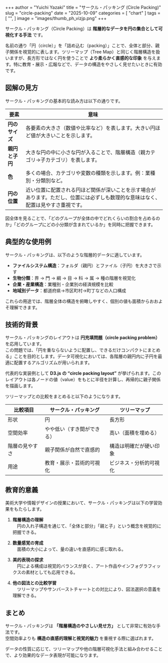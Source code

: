+++
author = "Yuichi Yazaki"
title = "サークル・パッキング (Circle Packing)"
slug = "circle-packing"
date = "2025-10-09"
categories = [
    "chart"
]
tags = [
    "",
]
image = "images/thumb_ph_vizjp.png"
+++

サークル・パッキング（Circle Packing）は **階層的なデータを円の集合として可視化する手法** です。  

名前の通り「円（circle）」を「詰め込む（packing）」ことで、全体と部分、親子関係を視覚的に表します。ツリーマップ（Tree Map）と同じく階層構造を扱いますが、長方形ではなく円を使うことで **より柔らかく直感的な印象** を与えます。特に教育・展示・広報などで、データの構造をやさしく見せたいときに有効です。

<!--more-->


## 図解の見方

サークル・パッキングの基本的な読み方は以下の通りです。

| 要素 | 意味 |
|------|------|
| **円のサイズ** | 各要素の大きさ（数値や比率など）を表します。大きい円ほど値が大きいことを示します。 |
| **親円と子円** | 大きな円の中に小さな円が入ることで、階層構造（親カテゴリ→子カテゴリ）を表します。 |
| **色** | 多くの場合、カテゴリや変数の種類を示します。例：業種別・分類別など。 |
| **円の位置** | 近い位置に配置される円ほど関係が深いことを示す場合があります。ただし、位置には必ずしも数理的な意味はなく、配置は見やすさ重視です。 |

図全体を見ることで、「どのグループが全体の中でどれくらいの割合を占めるのか」「どのグループにどの小分類が含まれているか」を同時に把握できます。


## 典型的な使用例

サークル・パッキングは、以下のような階層的データに適しています。

- **ファイルシステム構造**：フォルダ（親円）とファイル（子円）を大きさで示す  
- **生物分類**：界 → 門 → 綱 → 目 → 科 → 属 → 種の階層を視覚化  
- **企業・産業構造**：業種別・企業別の経済規模を比較  
- **地域別データ**：都道府県→市区町村→町丁などの人口構成  

これらの用途では、階層全体の構造を俯瞰しやすく、個別の値も面積からおおよそ理解できます。



## 技術的背景

サークル・パッキングのレイアウトは **円充填問題（circle packing problem）** を応用しています。  
この問題では、「円を重ならないように配置し、できるだけコンパクトにまとめる」ことを目的とします。データ可視化においては、各階層の親円内に子円を最適に配置するアルゴリズムが用いられます。

代表的な実装例として **D3.js の “circle packing layout”** が挙げられます。このレイアウトは各ノードの値（value）をもとに半径を計算し、再帰的に親子関係を描画します。

ツリーマップとの比較をまとめると以下のようになります。

| 比較項目 | サークル・パッキング | ツリーマップ |
|-----------|------------------------|---------------|
| 形状 | 円 | 長方形 |
| 空間効率 | やや低い（すき間ができる） | 高い（面積を埋める） |
| 階層の見やすさ | 親子関係が自然で直感的 | 構造は明確だが硬い印象 |
| 用途 | 教育・展示・芸術的可視化 | ビジネス・分析的可視化 |


## 教育的意義

美術大学や情報デザインの授業において、サークル・パッキングは以下の学習効果をもたらします。

1. **階層構造の理解**  
　円の入れ子構造を通じて、「全体と部分」「親と子」という概念を視覚的に把握できる。

2. **数量感覚の育成**  
　面積の大小によって、量の違いを直感的に感じ取れる。

3. **美的表現の探求**  
　円による構成は視覚的バランスが良く、アート作品やインフォグラフィックスの素材としても応用できる。

4. **他の図法との比較学習**  
　ツリーマップやサンバーストチャートとの対比により、図法選択の意義を理解できる。



## まとめ

サークル・パッキングは **「階層構造のやさしい見せ方」** として非常に有効な手法です。  
空間効率よりも **構造の直感的理解と視覚的魅力** を重視する際に選ばれます。  

データの性質に応じて、ツリーマップや他の階層可視化手法と組み合わせることで、より効果的なデータ表現が可能になります。

